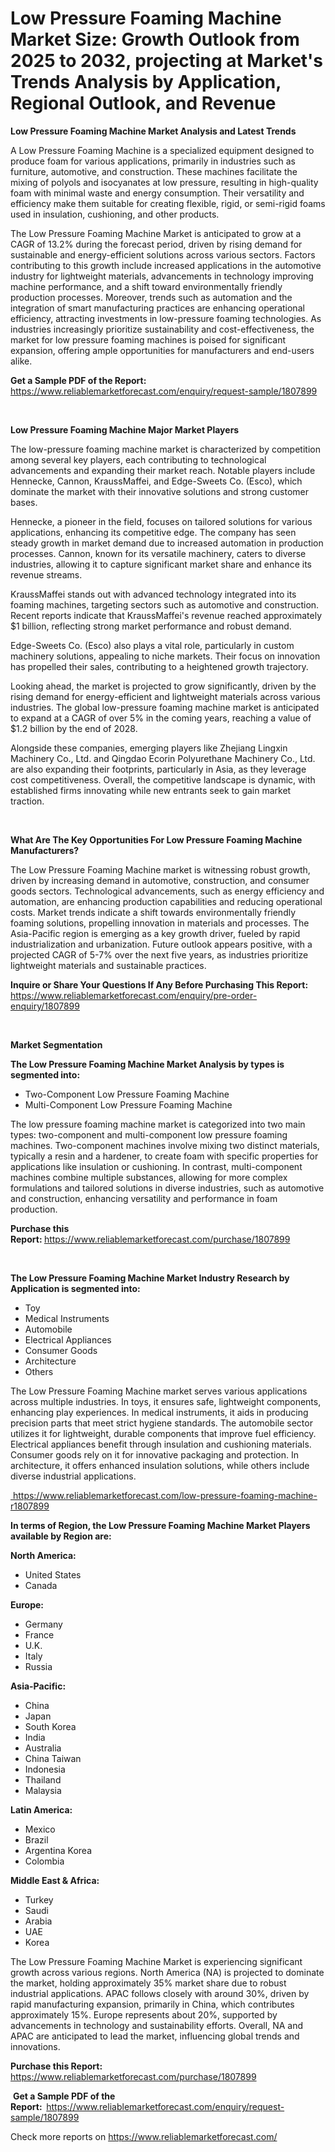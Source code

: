 <p><h1>Low Pressure Foaming Machine Market Size: Growth Outlook from 2025 to 2032, projecting at Market's Trends Analysis by Application, Regional Outlook, and Revenue</h1></p><p><strong>Low Pressure Foaming Machine Market Analysis and Latest Trends</strong></p>
<p><p>A Low Pressure Foaming Machine is a specialized equipment designed to produce foam for various applications, primarily in industries such as furniture, automotive, and construction. These machines facilitate the mixing of polyols and isocyanates at low pressure, resulting in high-quality foam with minimal waste and energy consumption. Their versatility and efficiency make them suitable for creating flexible, rigid, or semi-rigid foams used in insulation, cushioning, and other products.</p><p>The Low Pressure Foaming Machine Market is anticipated to grow at a CAGR of 13.2% during the forecast period, driven by rising demand for sustainable and energy-efficient solutions across various sectors. Factors contributing to this growth include increased applications in the automotive industry for lightweight materials, advancements in technology improving machine performance, and a shift toward environmentally friendly production processes. Moreover, trends such as automation and the integration of smart manufacturing practices are enhancing operational efficiency, attracting investments in low-pressure foaming technologies. As industries increasingly prioritize sustainability and cost-effectiveness, the market for low pressure foaming machines is poised for significant expansion, offering ample opportunities for manufacturers and end-users alike.</p></p>
<p><strong>Get a Sample PDF of the Report:&nbsp;</strong> <a href="https://www.reliablemarketforecast.com/enquiry/request-sample/1807899?utm_campaign=2290&utm_medium=2&utm_source=Github&utm_content=ia&utm_term=19022025&utm_id=low-pressure-foaming-machine">https://www.reliablemarketforecast.com/enquiry/request-sample/1807899</a></p>
<p>&nbsp;</p>
<p><strong>Low Pressure Foaming Machine Major Market Players</strong></p>
<p><p>The low-pressure foaming machine market is characterized by competition among several key players, each contributing to technological advancements and expanding their market reach. Notable players include Hennecke, Cannon, KraussMaffei, and Edge-Sweets Co. (Esco), which dominate the market with their innovative solutions and strong customer bases.</p><p>Hennecke, a pioneer in the field, focuses on tailored solutions for various applications, enhancing its competitive edge. The company has seen steady growth in market demand due to increased automation in production processes. Cannon, known for its versatile machinery, caters to diverse industries, allowing it to capture significant market share and enhance its revenue streams.</p><p>KraussMaffei stands out with advanced technology integrated into its foaming machines, targeting sectors such as automotive and construction. Recent reports indicate that KraussMaffei's revenue reached approximately $1 billion, reflecting strong market performance and robust demand. </p><p>Edge-Sweets Co. (Esco) also plays a vital role, particularly in custom machinery solutions, appealing to niche markets. Their focus on innovation has propelled their sales, contributing to a heightened growth trajectory.</p><p>Looking ahead, the market is projected to grow significantly, driven by the rising demand for energy-efficient and lightweight materials across various industries. The global low-pressure foaming machine market is anticipated to expand at a CAGR of over 5% in the coming years, reaching a value of $1.2 billion by the end of 2028.</p><p>Alongside these companies, emerging players like Zhejiang Lingxin Machinery Co., Ltd. and Qingdao Ecorin Polyurethane Machinery Co., Ltd. are also expanding their footprints, particularly in Asia, as they leverage cost competitiveness. Overall, the competitive landscape is dynamic, with established firms innovating while new entrants seek to gain market traction.</p></p>
<p>&nbsp;</p>
<p><strong>What Are The Key Opportunities For Low Pressure Foaming Machine Manufacturers?</strong></p>
<p><p>The Low Pressure Foaming Machine market is witnessing robust growth, driven by increasing demand in automotive, construction, and consumer goods sectors. Technological advancements, such as energy efficiency and automation, are enhancing production capabilities and reducing operational costs. Market trends indicate a shift towards environmentally friendly foaming solutions, propelling innovation in materials and processes. The Asia-Pacific region is emerging as a key growth driver, fueled by rapid industrialization and urbanization. Future outlook appears positive, with a projected CAGR of 5-7% over the next five years, as industries prioritize lightweight materials and sustainable practices.</p></p>
<p><strong>Inquire or Share Your Questions If Any Before Purchasing This Report:</strong> <a href="https://www.reliablemarketforecast.com/enquiry/pre-order-enquiry/1807899?utm_campaign=2290&utm_medium=2&utm_source=Github&utm_content=ia&utm_term=19022025&utm_id=low-pressure-foaming-machine">https://www.reliablemarketforecast.com/enquiry/pre-order-enquiry/1807899</a></p>
<p>&nbsp;</p>
<p><strong>Market Segmentation</strong></p>
<p><strong>The Low Pressure Foaming Machine Market Analysis by types is segmented into:</strong></p>
<p><ul><li>Two-Component Low Pressure Foaming Machine</li><li>Multi-Component Low Pressure Foaming Machine</li></ul></p>
<p><p>The low pressure foaming machine market is categorized into two main types: two-component and multi-component low pressure foaming machines. Two-component machines involve mixing two distinct materials, typically a resin and a hardener, to create foam with specific properties for applications like insulation or cushioning. In contrast, multi-component machines combine multiple substances, allowing for more complex formulations and tailored solutions in diverse industries, such as automotive and construction, enhancing versatility and performance in foam production.</p></p>
<p><strong>Purchase this Report:&nbsp;</strong><a href="https://www.reliablemarketforecast.com/purchase/1807899?utm_campaign=2290&utm_medium=2&utm_source=Github&utm_content=ia&utm_term=19022025&utm_id=low-pressure-foaming-machine">https://www.reliablemarketforecast.com/purchase/1807899</a></p>
<p>&nbsp;</p>
<p><strong>The Low Pressure Foaming Machine Market Industry Research by Application is segmented into:</strong></p>
<p><ul><li>Toy</li><li>Medical Instruments</li><li>Automobile</li><li>Electrical Appliances</li><li>Consumer Goods</li><li>Architecture</li><li>Others</li></ul></p>
<p><p>The Low Pressure Foaming Machine market serves various applications across multiple industries. In toys, it ensures safe, lightweight components, enhancing play experiences. In medical instruments, it aids in producing precision parts that meet strict hygiene standards. The automobile sector utilizes it for lightweight, durable components that improve fuel efficiency. Electrical appliances benefit through insulation and cushioning materials. Consumer goods rely on it for innovative packaging and protection. In architecture, it offers enhanced insulation solutions, while others include diverse industrial applications.</p></p>
<p><a href="https://www.reliablemarketforecast.com/low-pressure-foaming-machine-r1807899?utm_campaign=2290&utm_medium=2&utm_source=Github&utm_content=ia&utm_term=19022025&utm_id=low-pressure-foaming-machine">&nbsp;https://www.reliablemarketforecast.com/low-pressure-foaming-machine-r1807899</a></p>
<p><strong>In terms of Region, the Low Pressure Foaming Machine Market Players available by Region are:</strong></p>
<p>
    <p> <strong> North America: </strong>
        <ul>
            <li>United States</li>
            <li>Canada</li>
        </ul>
        </p> 
    <p> <strong> Europe: </strong>
        <ul>
            <li>Germany</li>
            <li>France</li>
            <li>U.K.</li>
            <li>Italy</li>
            <li>Russia</li>
        </ul>
        </p> 
    <p> <strong> Asia-Pacific: </strong>
        <ul>
            <li>China</li>
            <li>Japan</li>
            <li>South Korea</li>
            <li>India</li>
            <li>Australia</li>
            <li>China Taiwan</li>
            <li>Indonesia</li>
            <li>Thailand</li>
            <li>Malaysia</li>
        </ul>
        </p> 
    <p> <strong> Latin America: </strong>
        <ul>
            <li>Mexico</li>
            <li>Brazil</li>
            <li>Argentina Korea</li>
            <li>Colombia</li>
        </ul>
        </p> 
    <p> <strong> Middle East & Africa: </strong>
        <ul>
            <li>Turkey</li>
            <li>Saudi</li>
            <li>Arabia</li>
            <li>UAE</li>
            <li>Korea</li>
        </ul>
    </p>
    </p>
<p><p>The Low Pressure Foaming Machine Market is experiencing significant growth across various regions. North America (NA) is projected to dominate the market, holding approximately 35% market share due to robust industrial applications. APAC follows closely with around 30%, driven by rapid manufacturing expansion, primarily in China, which contributes approximately 15%. Europe represents about 20%, supported by advancements in technology and sustainability efforts. Overall, NA and APAC are anticipated to lead the market, influencing global trends and innovations.</p></p>
<p><strong>Purchase this Report: </strong><a href="https://www.reliablemarketforecast.com/purchase/1807899?utm_campaign=2290&utm_medium=2&utm_source=Github&utm_content=ia&utm_term=19022025&utm_id=low-pressure-foaming-machine">https://www.reliablemarketforecast.com/purchase/1807899</a></p>
<p>&nbsp;<strong>Get a Sample PDF of the Report:&nbsp;&nbsp;</strong><a href="https://www.reliablemarketforecast.com/enquiry/request-sample/1807899?utm_campaign=2290&utm_medium=2&utm_source=Github&utm_content=ia&utm_term=19022025&utm_id=low-pressure-foaming-machine">https://www.reliablemarketforecast.com/enquiry/request-sample/1807899</a></p>
<p><strong></strong></p>
<p>Check more reports on <a href="https://www.reliablemarketforecast.com/?utm_campaign=2290&utm_medium=2&utm_source=Github&utm_content=ia&utm_term=19022025&utm_id=low-pressure-foaming-machine">https://www.reliablemarketforecast.com/</a></p>
